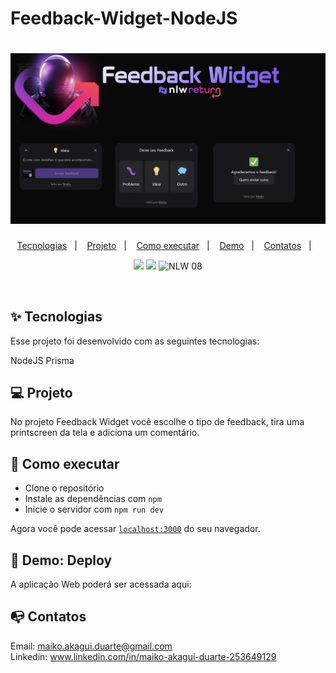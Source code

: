 # Feedback-Widget-NodeJS


<h1 align="center">
  <img alt="Feedback Widget" title="Feedback Widget" src="readme.png" />
</h1>

<p align="center">
  <a href="#-tecnologias">Tecnologias</a>&nbsp;&nbsp;&nbsp;|&nbsp;&nbsp;&nbsp;
  <a href="#-projeto">Projeto</a>&nbsp;&nbsp;&nbsp;|&nbsp;&nbsp;&nbsp;
  <a href="#-como-executar">Como executar</a>&nbsp;&nbsp;&nbsp;|&nbsp;&nbsp;&nbsp;
  <a href="#iphone-demo-deploy">Demo</a>&nbsp;&nbsp;&nbsp;|&nbsp;&nbsp;&nbsp;
    <a href="#mailbox_with_no_mail-contatos">Contatos</a>&nbsp;&nbsp;&nbsp;|&nbsp;&nbsp;&nbsp;
  

</p>

<p align="center">
  <img src="https://img.shields.io/badge/Node-JS-violet">  
<img src="https://img.shields.io/badge/Prisma-DB-violet">





 <img src="https://img.shields.io/badge/NLW-8-violet" alt="NLW 08" />
</p>

<br>


<p align="center">
  
 
</p>


## ✨ Tecnologias

Esse projeto foi desenvolvido com as seguintes tecnologias:

NodeJS
Prisma

## 💻 Projeto

No projeto Feedback Widget você escolhe o tipo de feedback, tira uma printscreen da tela e adiciona um comentário.


## 🚀 Como executar

- Clone o repositório
- Instale as dependências com `npm`
- Inicie o servidor com `npm run dev`

Agora você pode acessar [`localhost:3000`](http://localhost:3000) do seu navegador.

## :iphone: Demo: Deploy

A aplicação Web poderá ser acessada aqui: 


## :mailbox_with_no_mail: Contatos

Email: maiko.akagui.duarte@gmail.com <br>
Linkedin: www.linkedin.com/in/maiko-akagui-duarte-253649129
